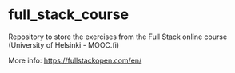 # full_stack_course

Repository to store the exercises from the Full Stack online course (University of Helsinki - MOOC.fi)

More info: https://fullstackopen.com/en/

